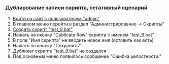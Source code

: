### Дублирование записи скрипта, негативный сценарий

1. [Войти на сайт с пользователем "admin"](../../../../0.%20Шаги/1.%20Войти%20на%20сайт%20с%20пользователем%20username.md)
1. В главном меню перейти в раздел "Администрирование -> Скрипты"
1. [Создать скрипт "test_9.bat"](../../../../0.%20Шаги/2.%20Создать%20скрипт%20с%20именем%20test_name.md)
1. Нажать на иконку "Dublicate Row" скрипта с именем "test_9.bat"
1. В поле "Имя скрипта" не вводить новое имя (оставить как есть)
1. Нажать на кнопку "Сохранить"
1. Дубликат скрипта "test_9.bat" не создался
1. Под основным меню появилось сообщение "Ошибка целостности."
